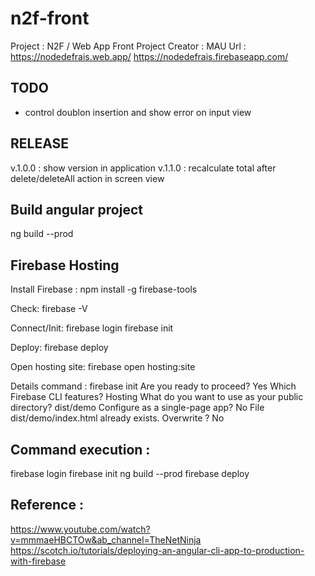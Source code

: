 # n2f-front

Project : N2F / Web App Front Project
Creator :  MAU
Url : https://nodedefrais.web.app/
      https://nodedefrais.firebaseapp.com/

## TODO

+ control doublon insertion and show error on input view

## RELEASE

v.1.0.0 : 
show version in application
v.1.1.0 : 
recalculate total after delete/deleteAll action in screen view 

## Build angular project

ng build --prod

## Firebase Hosting

Install Firebase :
npm install -g firebase-tools

Check:
firebase -V

Connect/Init:
firebase login
firebase init

Deploy:
firebase deploy

Open hosting site:
firebase open hosting:site

Details command : 
firebase init
Are you ready to proceed? Yes
Which Firebase CLI features? Hosting 
What do you want to use as your public directory? dist/demo
Configure as a single-page app? No
File dist/demo/index.html already exists. Overwrite ? No

## Command execution : 
firebase login
firebase init
ng build --prod
firebase deploy

## Reference : 
https://www.youtube.com/watch?v=mmmaeHBCTOw&ab_channel=TheNetNinja
https://scotch.io/tutorials/deploying-an-angular-cli-app-to-production-with-firebase